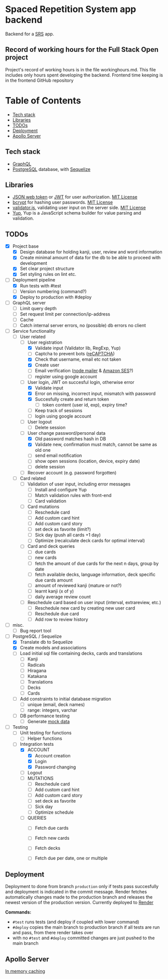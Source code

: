 # Spaced Repetition System app backend
Backend for a [SRS](https://en.wikipedia.org/wiki/Spaced_repetition) app.


## Record of working hours for the Full Stack Open project
Project's record of working hours is in the file workinghours.md.
This file includes only hours spent developing the backend.
Frontend time keeping is in the frontend GitHub repository


# Table of Contents
* [Tech stack](#tech-stack)
* [Libraries](#libraries)
* [TODOs](#todos)
* [Deployment](#deployment)
* [Apollo Server](#apollo-server)


## Tech stack
- [GraphQL](https://graphql.org/)
- [PostgreSQL](https://www.postgresql.org/) database, with [Sequelize](https://sequelize.org/)


## Libraries
- [JSON web token](https://www.npmjs.com/package/jsonwebtoken) or [JWT](https://jwt.io/) for user authorization. [MIT License](https://github.com/auth0/node-jsonwebtoken/blob/HEAD/LICENSE)
- [bcrypt](https://www.npmjs.com/package/bcrypt) for hashing user passwords. [MIT License](https://github.com/kelektiv/node.bcrypt.js/blob/master/LICENSE)
- [validator.js](https://www.npmjs.com/package/validator), validating user input on the server side. [MIT License](https://github.com/validatorjs/validator.js/blob/master/LICENSE)
- [Yup](https://www.npmjs.com/package/yup), Yup is a JavaScript schema builder for value parsing and validation.


## TODOs
- [X] Project base
    - [X] Design database for holding kanji, user, review and word information
    - [X] Create minimal amount of data for the db to be able to proceed with development
    - [X] Set clear project structure
    - [X] Set styling rules on lint etc.
- [ ] Deployment pipeline
    - [X] Run tests with #test
    - [ ] Version numbering (command?)
    - [X] Deploy to production with #deploy
- [ ] GraphQL server
    - [ ] Limit query depth
    - [ ] Set request limit per connection/ip-address
    - [ ] Cache
    - [ ] Catch internal server errors, no (possible) db errors no client
- [ ] Service functionality
    - [ ] User related
        - [ ] User registration
            - [X] Validate input (Validator lib, RegExp, Yup)
            - [ ] Captcha to prevent bots ([reCAPTCHA](https://www.google.com/recaptcha/about/))
            - [X] Check that username, email etc not taken
            - [X] Create user
            - [ ] Email verification ([node mailer](https://nodemailer.com/about/) & [Amazon SES](https://aws.amazon.com/ses/)?)
            - [ ] register using google account
        - [ ] User login, JWT on succesful login, otherwise error
            - [X] Validate input
            - [X] Error on missing, incorrect input, mismatch with password
            - [X] Succesfully create and return token
                - [ ] token content (user id, exp), expiry time?
            - [ ] Keep track of sessions
            - [ ] login using google account
        - [ ] User logout
            - [ ] Delete session
        - [ ] User change password/personal data
            - [X] Old password matches hash in DB
            - [X] Validate new, confirmation must match, cannot be same as old one
            - [ ] send email notification
            - [ ] show open sessions (location, device, expiry date)
            - [ ] delete session
        - [ ] Recover account (e.g. password forgotten)
    - [ ] Card related
        - [ ] Validation of user input, including error messages
            - [ ] Install and configure Yup
            - [ ] Match validation rules with front-end
            - [ ] Card validation
        - [ ] Card mutations
            - [ ] Reschedule card
            - [ ] Add custom card hint
            - [ ] Add custom card story
            - [ ] set deck as favorite (limit?)
            - [ ] Sick day (push all cards +1 day)
            - [ ] Optimize (recalculate deck cards for optimal interval)
        - [ ] Card and deck queries
            - [ ] due cards
            - [ ] new cards
            - [ ] fetch the amount of due cards for the next n days, group by date
            - [ ] fetch available decks, language information, deck specific due cards amount
            - [ ] amount of reviewed kanji (mature or not?)
            - [ ] learnt kanji (x of y)
            - [ ] daily average review count
        - [ ] Reschedule card based on user input (interval, extrareview, etc.)
            - [ ] Reschedule new card by creating new user card
            - [ ] Reschedule due card
            - [ ] Add row to review history
- [ ] misc.
    - [ ] Bug report tool
- [ ] PostgreSQL / Sequelize
    - [X] Translate db to Sequelize
    - [X] Create models and associations
    - [ ] Load initial sql file containing decks, cards and translations
        - [ ] Kanji
        - [ ] Radicals
        - [ ] Hiragana
        - [ ] Katakana
        - [ ] Translations
        - [ ] Decks
        - [ ] Cards
    - [ ] Add constraints to initial database migration
        - [ ] unique (email, deck names)
        - [ ] range: integers, varchar
    - [ ] DB performance testing
        - [ ] Generate [mock data](https://www.mockaroo.com/)
- [ ] Testing
    - [ ] Unit testing for functions
        - [ ] Helper functions
    - [ ] Integration tests
        - [X] ACCOUNT
            - [X] Account creation
            - [X] Login
            - [X] Password changing
        - [ ] Logout
        - [ ] MUTATIONS
            - [ ] Reschedule card
            - [ ] Add custom card hint
            - [ ] Add custom card story
            - [ ] set deck as favorite
            - [ ] Sick day
            - [ ] Optimize schedule
        - [ ] QUERIES
            - [ ] Fetch due cards
            - [ ] Fetch new cards
            - [ ] Fetch decks
            - [ ] Fetch due per date, one or multiple
        
    

## Deployment
Deployment to done from branch `production` only if tests pass succesfully and deployment is indicated in the commit message. Render fetches automatically changes made to the production branch and releases the newest version of the production version. Currently deployed to [Render](https://render.com/)

**Commands:**
* `#test` runs tests (and deploy if coupled with lower command)
* `#deploy` copies the main branch to production branch if all tests are run and pass, from there render takes over
* with no `#test` and `#deploy` committed changes are just pushed to the main branch


## Apollo Server
[In memory caching](https://www.apollographql.com/docs/apollo-server/performance/cache-backends/)
